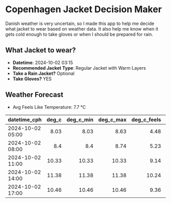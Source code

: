 
# Copenhagen Jacket Decision Maker

Danish weather is very uncertain, so I made this app to help me decide what jacket to wear based on weather data. 
It also help me know when it gets cold enough to take gloves or when I should be prepared for rain.

## What Jacket to wear?

- **Datetime**: 2024-10-02 03:15
- **Recommended Jacket Type**: Regular Jacket with Warm Layers
- **Take a Rain Jacket?** Optional
- **Take Gloves?** YES

## Weather Forecast
- Avg Feels Like Temperature: 7.7 °C

| datetime_cph     |   deg_c |   deg_c_min |   deg_c_max |   deg_c_feels | weather   | wind   | rain   |
|:-----------------|--------:|------------:|------------:|--------------:|:----------|:-------|:-------|
| 2024-10-02 05:00 |    8.03 |        8.03 |        8.63 |          4.48 | Clouds    | High   | None   |
| 2024-10-02 08:00 |    8.4  |        8.4  |        8.74 |          5.23 | Clouds    | Medium | None   |
| 2024-10-02 11:00 |   10.33 |       10.33 |       10.33 |          9.14 | Clouds    | Medium | None   |
| 2024-10-02 14:00 |   11.38 |       11.38 |       11.38 |         10.24 | Clouds    | Medium | None   |
| 2024-10-02 17:00 |   10.46 |       10.46 |       10.46 |          9.36 | Rain      | Medium | Low    |
        
